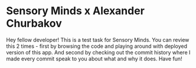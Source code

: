 # Sensory Minds x Alexander Churbakov

Hey fellow developer! This is a test task for Sensory Minds. You can review this 2 times - first by browsing the code and playing around with deployed version of this app. And second by checking out the commit history where I made every commit speak to you about what and why it does. Have fun!
